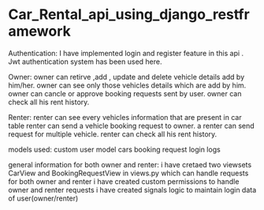 # Car_Rental_api_using_django_restframework
Authentication:
I have implemented login and register feature in this api .
Jwt authentication system has been used here.

Owner:
owner can retirve ,add , update and delete vehicle details add by him/her.
owner can see only those vehicles details which are add by him.
owner can cancle or approve booking requests sent by user.
owner can check all his rent history.

Renter: 
renter can see every vehicles information that are present in car table
renter can send a vehicle booking request to owner.
a renter can send request for multiple vehicle.
renter can check all his rent history.

models used:
custom user model
cars
booking request
login logs

general information for both owner and renter:
i have cretaed two viewsets CarView and BookingRequestView in views.py which can handle requests for both owner and renter
i have created custom permissions to handle owner and renter requests
i have created signals logic to maintain login data of user(owner/renter)
